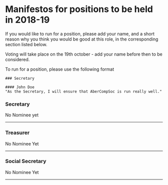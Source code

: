 # Manifestos for positions to be held in 2018-19
If you would like to run for a position, please add your name, and a short reason
why you think you would be good at this role, in the corresponding section listed below.

Voting will take place on the 19th october - add your name before then to be considered.

To run for a position, please use the following format

```
### Secretary

#### John Doe
"As the Secretary, I will ensure that AberCompSoc is run really well."

```

### Secretary

No Nominee yet

---
### Treasurer

No Nominee Yet

---
### Social Secretary

No Nominee Yet

---
